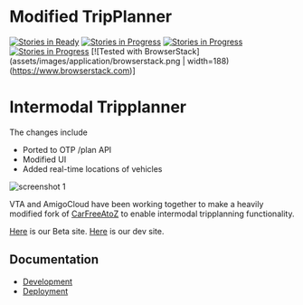 # Modified TripPlanner

[![Stories in Ready](https://badge.waffle.io/vta/modeify.png?label=ready&title=Ready)](https://waffle.io/vta/modeify)
[![Stories in Progress](https://badge.waffle.io/vta/modeify.png?label=in%20progress&title=In%20Progress)](https://waffle.io/vta/modeify)
[![Stories in Progress](https://badge.waffle.io/vta/modeify.png?label=testing&title=Testing)](https://waffle.io/vta/modeify)
[![Stories in Progress](https://badge.waffle.io/vta/modeify.png?label=done&title=Done)](https://waffle.io/vta/modeify)
[![Tested with BrowserStack](assets/images/application/browserstack.png | width=188)(https://www.browserstack.com)]
<!--[![Build status][travis-image]][travis-url]-->
<!--[![Test coverage][coveralls-image]][coveralls-url]-->
<!--[![Code Climate][code-climate-image]][code-climate-url]-->
<!--[![Dependency Status][david-image]][david-url]-->

<!--[travis-image]: https://img.shields.io/travis/conveyal/modeify.svg?style=flat-square-->
<!--[travis-url]: https://travis-ci.org/conveyal/modeify-->
<!--[coveralls-image]: https://img.shields.io/coveralls/conveyal/modeify.svg?style=flat-square-->
<!--[coveralls-url]: https://coveralls.io/r/conveyal/modeify?branch=master-->
<!--[code-climate-image]: http://img.shields.io/codeclimate/github/conveyal/modeify.svg?style=flat-square-->
<!--[code-climate-url]: https://codeclimate.com/github/conveyal/modeify-->
<!--[david-image]: http://img.shields.io/david/conveyal/modeify.svg?style=flat-square-->
<!--[david-url]: https://david-dm.org/conveyal/modeify-->

# Intermodal Tripplanner 

The changes include
- Ported to OTP /plan API 
- Modified UI
- Added real-time locations of vehicles

![screenshot 1](http://i.imgur.com/spSp3nX.png "VTA Multimodal Tripplanner")


VTA and AmigoCloud have been working together to make a heavily modified fork of [CarFreeAtoZ](http://www.carfreeatoz.com/) to enable intermodal tripplanning functionality.

[Here](http://tripplanner.vta.org) is our Beta site.  [Here](http://devplanner.vta.org) is our dev site.

## Documentation

* [Development](/docs/Development.md)
* [Deployment](/docs/Deployment.md)
